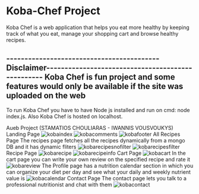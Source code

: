 # Koba-Chef Project
Koba Chef is a web application that helps you eat more healthy by keeping track of what you eat, manage your shopping cart and browse healthy recipes.

------------------------------------------Disclaimer--------------------------------------------------
Koba Chef is fun project and some features would only be available if the site was uploaded on the web
------------------------------------------------------------------------------------------------------

To run Koba Chef you have to have Node js installed and run on cmd: node index.js. Also Koba Chef is hosted on localhost.


Aueb Project (STAMATIOS CHOULIARAS - IWANNIS VOUSVOUKYS)
Landing Page
![kobaindex](https://github.com/user-attachments/assets/d69d8e23-c563-4868-a31e-dd4a5652a9d1)
![kobacomments](https://github.com/user-attachments/assets/51f83561-21f7-4ff0-a3a9-496eddf7c578)
![kobafooter](https://github.com/user-attachments/assets/0a4662b1-025c-46c6-a3e0-4efad592d9fe)
All Recipes Page
The recipes page fetches all the recipes dynamically from a mongo DB and it has dynamic fliters
![kobarecipesnofilter](https://github.com/user-attachments/assets/0c788bc1-6274-48fc-bf10-b6c7a6258e07)
![kobarecipesfilter](https://github.com/user-attachments/assets/585b42d5-ad6f-463c-bea5-54d25efe9842)
Recipe Page
![kobarecipe](https://github.com/user-attachments/assets/afd81e3d-e702-4744-ba05-e8508b71acbd)
![kobarecipeinfo](https://github.com/user-attachments/assets/af0a58e5-3844-4030-8e9d-d52456ea2a49)
Cart Page
![kobacart](https://github.com/user-attachments/assets/ccfa1e12-630a-4176-a975-9a47f7bcba3d)
In the cart page you can write your own review on the specified recipe and rate it
![kobareview](https://github.com/user-attachments/assets/6e5ef0e2-a9d7-4699-9ecf-d3a12c3e4ed4)
The Profile page has a nutrition calendar section in which you can organize your diet per day and see what your daily and weekly nutrient value is
![kobacalendar](https://github.com/user-attachments/assets/33d67fff-26e2-4d30-9da5-4b41589c0b1e)
Contact Page
The contact page lets you talk to a professional nutritionist and chat with them
![kobacontact](https://github.com/user-attachments/assets/aa919f7c-a1be-48aa-a394-7ce77c51355b)
